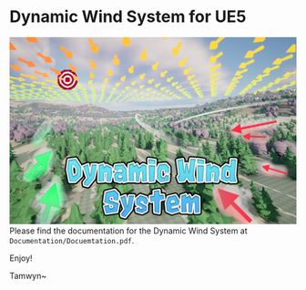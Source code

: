 # Dynamic Wind System for UE5
![Wind System Thumbnail](./Documentation/Ressources/Thumbnail.png "Wind System Thumbnail")
Please find the documentation for the Dynamic Wind System at `Documentation/Docuemtation.pdf`.

Enjoy!

Tamwyn~